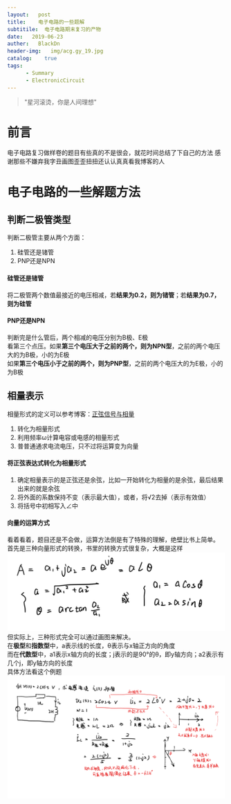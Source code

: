 ```yaml
---
layout:   post
title:    电子电路的一些题解
subtitile:  电子电路期末复习的产物
date:   2019-06-23
auther:   BlackDn
header-img:   img/acg.gy_19.jpg
catalog:    true
tags:
      - Summary
      - ElectronicCircuit 
---
```

> "星河滚烫，你是人间理想"

# 前言
电子电路复习做样卷的题目有些真的不是很会，就花时间总结了下自己的方法
感谢那些不嫌弃我字丑画图歪歪扭扭还认认真真看我博客的人
# 电子电路的一些解题方法
## 判断二极管类型
判断二极管主要从两个方面：
1. 硅管还是锗管
2. PNP还是NPN

#### 硅管还是锗管
将二极管两个数值最接近的电压相减，若**结果为0.2，则为锗管**；若**结果为0.7，则为硅管**
#### PNP还是NPN
判断完是什么管后，两个相减的电压分别为B极、E极  
看第三个点压。如果**第三个电压大于之前的两个，则为NPN型**，之前的两个电压大的为B极，小的为E极  
如果**第三个电压小于之前的两个，则为PNP型**，之前的两个电压大的为E极，小的为B极
## 相量表示
相量形式的定义可以参考博客：[正弦信号与相量](https://blog.csdn.net/weixin_43314579/article/details/89382664)  
1. 转化为相量形式
2. 利用频率ω计算电容或电感的相量形式
3. 普普通通求电流电压，只不过将运算变为向量

#### 将正弦表达式转化为相量形式
1. 确定相量表示的是正弦还是余弦，比如一开始转化为相量的是余弦，最后结果出来的就是余弦
2. 将外面的系数保持不变（表示最大值），或者，将√2去掉（表示有效值）
3. 将括号中初相写入∠中

#### 向量的运算方式
看着看着，题目还是不会做，运算方法倒是有了特殊的理解，绝壁比书上简单。  
首先是三种向量形式的转换，书里的转换方式很复杂，大概是这样  
![tansfrom3](https://github.com/BlackDn/BlackDn.github.io/blob/master/img/Post_XiangLiang/tansfrom3.png?raw=true)  
但实际上，三种形式完全可以通过画图来解决。  
在**极型**和**指数型**中，a表示线的长度，θ表示与x轴正方向的角度  
而在**代数型**中，a1表示x轴方向的长度；j表示的是90°的θ，即y轴方向；a2表示有几个j，即y轴方向的长度  
具体方法看这个例题  
![example1](https://github.com/BlackDn/BlackDn.github.io/blob/master/img/Post_XiangLiang/example1.png?raw=true)  
